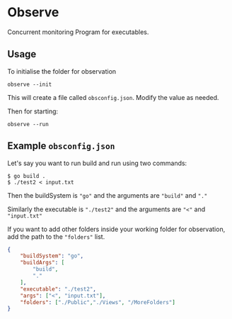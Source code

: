 # Observe
Concurrent monitoring Program for executables.


## Usage

To initialise the folder for observation
```
observe --init
```

This will create a file called `obsconfig.json`. Modify the value as needed.

Then for starting:
```
observe --run
```

## Example `obsconfig.json`

Let's say you want to run build and run using two commands:
```console
$ go build .
$ ./test2 < input.txt
```

Then the buildSystem is `"go"` and the arguments are 
`"build"` and `"."`

Similarly the executable is `"./test2"` and the arguments are `"<"` and `"input.txt"`

If you want to add other folders inside your working folder for observation, add the path to the `"folders"`
list.

```json
{
    "buildSystem": "go",
    "buildArgs": [
        "build",
        "."
    ],
    "executable": "./test2",
    "args": ["<", "input.txt"],    
    "folders": ["./Public","./Views", "/MoreFolders"]
}
```
